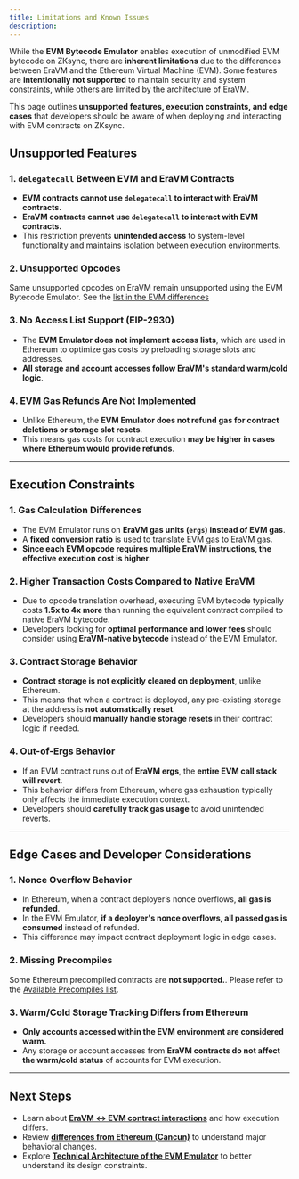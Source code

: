 ```yaml
---
title: Limitations and Known Issues
description:
---
```


While the **EVM Bytecode Emulator** enables execution of unmodified EVM bytecode on ZKsync, there are **inherent limitations**
due to the differences between EraVM and the Ethereum Virtual Machine (EVM).
Some features are **intentionally not supported** to maintain security and system constraints, while others are limited by the architecture of EraVM.

This page outlines **unsupported features, execution constraints, and edge cases** that developers should be aware of when
deploying and interacting with EVM contracts on ZKsync.

## Unsupported Features

### **1. `delegatecall` Between EVM and EraVM Contracts**

- **EVM contracts cannot use `delegatecall` to interact with EraVM contracts.**
- **EraVM contracts cannot use `delegatecall` to interact with EVM contracts.**
- This restriction prevents **unintended access** to system-level functionality and maintains isolation between execution environments.

### **2. Unsupported Opcodes**

Same unsupported opcodes on EraVM remain unsupported using the EVM Bytecode Emulator. See the [list in the EVM differences](../differences/evm-instructions)

### **3. No Access List Support (EIP-2930)**

- The **EVM Emulator does not implement access lists**, which are used in Ethereum to optimize gas costs by preloading storage slots and addresses.
- **All storage and account accesses follow EraVM's standard warm/cold logic**.

### **4. EVM Gas Refunds Are Not Implemented**

- Unlike Ethereum, the **EVM Emulator does not refund gas for contract deletions or storage slot resets**.
- This means gas costs for contract execution **may be higher in cases where Ethereum would provide refunds**.

---

## Execution Constraints

### **1. Gas Calculation Differences**

- The EVM Emulator runs on **EraVM gas units (`ergs`) instead of EVM gas**.
- A **fixed conversion ratio** is used to translate EVM gas to EraVM gas.
- **Since each EVM opcode requires multiple EraVM instructions, the effective execution cost is higher**.

### **2. Higher Transaction Costs Compared to Native EraVM**

- Due to opcode translation overhead, executing EVM bytecode typically costs **1.5x to 4x more** than running the equivalent
  contract compiled to native EraVM bytecode.
- Developers looking for **optimal performance and lower fees** should consider using **EraVM-native bytecode** instead of the EVM Emulator.

### **3. Contract Storage Behavior**

- **Contract storage is not explicitly cleared on deployment**, unlike Ethereum.
- This means that when a contract is deployed, any pre-existing storage at the address is **not automatically reset**.
- Developers should **manually handle storage resets** in their contract logic if needed.

### **4. Out-of-Ergs Behavior**

- If an EVM contract runs out of **EraVM ergs**, the **entire EVM call stack will revert**.
- This behavior differs from Ethereum, where gas exhaustion typically only affects the immediate execution context.
- Developers should **carefully track gas usage** to avoid unintended reverts.

---

## Edge Cases and Developer Considerations

### **1. Nonce Overflow Behavior**

- In Ethereum, when a contract deployer’s nonce overflows, **all gas is refunded**.
- In the EVM Emulator, **if a deployer's nonce overflows, all passed gas is consumed** instead of refunded.
- This difference may impact contract deployment logic in edge cases.

### **2. Missing Precompiles**

Some Ethereum precompiled contracts are **not supported.**. Please refer to the [Available Precompiles list](../differences/pre-compiles).

### **3. Warm/Cold Storage Tracking Differs from Ethereum**

- **Only accounts accessed within the EVM environment are considered warm.**
- Any storage or account accesses from **EraVM contracts do not affect the warm/cold status** of accounts for EVM execution.

---

## Next Steps

- Learn about **[EraVM ↔ EVM contract interactions](./era-evm-interactions)** and how execution differs.
- Review **[differences from Ethereum (Cancun)](./evm-differences)** to understand major behavioral changes.
- Explore **[Technical Architecture of the EVM Emulator](./technical-details)** to better understand its design constraints.
